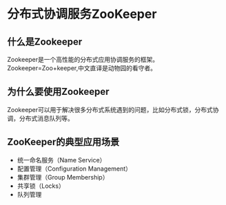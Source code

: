 # 分布式协调服务ZooKeeper


## 什么是Zookeeper
Zookeeper是一个高性能的分布式应用协调服务的框架。Zookeeper=Zoo+keeper,中文直译是动物园的看守者。


## 为什么要使用Zookeeper
Zookeeper可以用于解决很多分布式系统遇到的问题，比如分布式锁，分布式协调，分布式消息队列等。


## ZooKeeper的典型应用场景
* 统一命名服务（Name Service）
* 配置管理（Configuration Management）
* 集群管理（Group Membership）
* 共享锁（Locks）
* 队列管理






